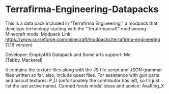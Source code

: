 # Terrafirma-Engineering-Datapacks
This is a data pack included in "Terrafirma Engineering," a modpack that develops technology starting with the "Terafirmacraft" mod among Minecraft mods.
Modpack Link: https://www.curseforge.com/minecraft/modpacks/terrafirma-engineering (1.18 version)

Developer: Empty465
Datapack and Some arts support: Me (Tabby_Mackerel)

It contains the texture files along with the JS file script and JSON grammar files written so far. also, include quest files.
For assistance with gun parts and biscuit textures: P_U (unfortunately the contributor has left, so I'll just list the last active name). 
Canned foods model ideas and advice: AvaRing_X
